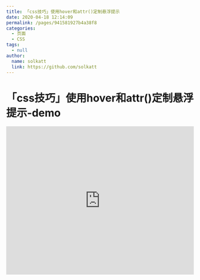 ```yaml
---
title: 「css技巧」使用hover和attr()定制悬浮提示
date: 2020-04-18 12:14:09
permalink: /pages/941581927b4a38f8
categories: 
  - 页面
  - CSS
tags: 
  - null
author: 
  name: solkatt
  link: https://github.com/solkatt
---
```

# 「css技巧」使用hover和attr()定制悬浮提示-demo

<iframe height="400" style="width: 100%;" scrolling="no" title="【CSS：行为】使用:hover和attr()定制悬浮提示" src="https://codepen.io/solkatt/embed/vYNKNaq?height=400&theme-id=light&default-tab=css,result" frameborder="no" allowtransparency="true" allowfullscreen="true" loading="lazy">
  See the Pen <a href='https://codepen.io/solkatt/pen/vYNKNaq'>【CSS：行为】使用:hover和attr()定制悬浮提示</a> by solkatt
  (<a href='https://codepen.io/solkatt'>@solkatt</a>) on <a href='https://codepen.io'>CodePen</a>.
</iframe>

<!-- more -->